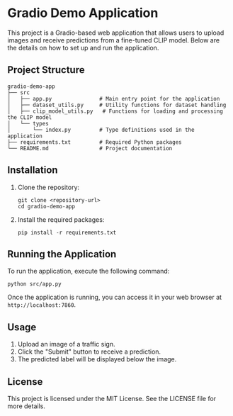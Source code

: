 # Gradio Demo Application

This project is a Gradio-based web application that allows users to upload images and receive predictions from a fine-tuned CLIP model. Below are the details on how to set up and run the application.

## Project Structure

```
gradio-demo-app
├── src
│   ├── app.py               # Main entry point for the application
│   ├── dataset_utils.py     # Utility functions for dataset handling
│   ├── clip_model_utils.py   # Functions for loading and processing the CLIP model
│   └── types
│       └── index.py         # Type definitions used in the application
├── requirements.txt         # Required Python packages
└── README.md                # Project documentation
```

## Installation

1. Clone the repository:
   ```
   git clone <repository-url>
   cd gradio-demo-app
   ```

2. Install the required packages:
   ```
   pip install -r requirements.txt
   ```

## Running the Application

To run the application, execute the following command:

```
python src/app.py
```

Once the application is running, you can access it in your web browser at `http://localhost:7860`.

## Usage

1. Upload an image of a traffic sign.
2. Click the "Submit" button to receive a prediction.
3. The predicted label will be displayed below the image.

## License

This project is licensed under the MIT License. See the LICENSE file for more details.